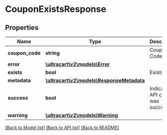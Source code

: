 # CouponExistsResponse

## Properties
Name | Type | Description | Notes
------------ | ------------- | ------------- | -------------
**coupon_code** | **string** | Coupon Code | [optional] 
**error** | [**\ultracart\v2\models\Error**](Error.md) |  | [optional] 
**exists** | **bool** | Exists | [optional] 
**metadata** | [**\ultracart\v2\models\ResponseMetadata**](ResponseMetadata.md) |  | [optional] 
**success** | **bool** | Indicates if API call was successful | [optional] 
**warning** | [**\ultracart\v2\models\Warning**](Warning.md) |  | [optional] 

[[Back to Model list]](../README.md#documentation-for-models) [[Back to API list]](../README.md#documentation-for-api-endpoints) [[Back to README]](../README.md)


